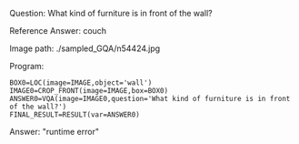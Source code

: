 Question: What kind of furniture is in front of the wall?

Reference Answer: couch

Image path: ./sampled_GQA/n54424.jpg

Program:

```
BOX0=LOC(image=IMAGE,object='wall')
IMAGE0=CROP_FRONT(image=IMAGE,box=BOX0)
ANSWER0=VQA(image=IMAGE0,question='What kind of furniture is in front of the wall?')
FINAL_RESULT=RESULT(var=ANSWER0)
```
Answer: "runtime error"

